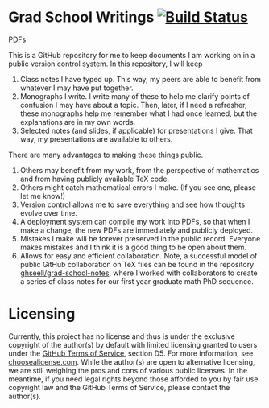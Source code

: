 # Grad School Writings [![Build Status](https://travis-ci.org/ghseeli/grad-school-writings.svg?branch=master)](https://travis-ci.org/ghseeli/grad-school-writings)

[PDFs](https://ghseeli.github.io/grad-school-writings)

This is a GitHub repository for me to keep documents I am working on in a public version control system. In this repository, I will keep

1. Class notes I have typed up. This way, my peers are able to benefit from whatever I may have put together.
1. Monographs I write. I write many of these to help me clarify points of confusion I may have about a topic. Then, later, if I need a refresher, these monographs help me remember what I had once learned, but the explanations are in my own words.
1. Selected notes (and slides, if applicable) for presentations I give. That way, my presentations are available to others.

There are many advantages to making these things public.

1. Others may benefit from my work, from the perspective of mathematics and from having publicly available TeX code.
1. Others might catch mathematical errors I make. (If you see one, please let me know!)
1. Version control allows me to save everything and see how thoughts evolve over time.
1. A deployment system can compile my work into PDFs, so that when I make a change, the new PDFs are immediately and publicly deployed.
1. Mistakes I make will be forever preserved in the public record. Everyone makes mistakes and I think it is a good thing to be open about them.
1. Allows for easy and efficient collaboration. Note, a successful model of public GitHub collaboration on TeX files can be found in the repository [ghseeli/grad-school-notes](https://ghseeli.github.io/grad-school-notes/), where I worked with collaborators to create a series of class notes for our first year graduate math PhD sequence.

# Licensing

Currently, this project has no license and thus is under the exclusive copyright of the author(s) by default with limited licensing granted to users under the [GitHub Terms of Service](https://help.github.com/articles/github-terms-of-service/#d-user-generated-content), section D5. For more information, see [choosealicense.com](https://choosealicense.com/no-license/). While the author(s) are open to alternative licensing, we are still weighing the pros and cons of various public licenses. In the meantime, if you need legal rights beyond those afforded to you by fair use copyright law and the GitHub Terms of Service, please contact the author(s).